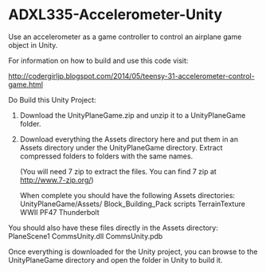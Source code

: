 ADXL335-Accelerometer-Unity
===========================

Use an accelerometer as a game controller to control an airplane game object in Unity.

For information on how to build and use this code visit:

http://codergirljp.blogspot.com/2014/05/teensy-31-accelerometer-control-game.html

Do Build this Unity Project:
1) Download the UnityPlaneGame.zip and unzip it to a UnityPlaneGame folder.


2) Download everything the Assets directory here and put them in an Assets directory under 
   the UnityPlaneGame directory. Extract compressed folders to folders with the same names. 
   
   (You will need 7 zip to extract the files. You can find 7 zip at http://www.7-zip.org/)
     
   When complete you should have the following Assets directories:
   UnityPlaneGame/Assets/
      Block_Building_Pack
      scripts
      TerrainTexture
      WWII PF47 Thunderbolt
      
  You should also have these files directly in the Assets directory:
     PlaneScene1
     CommsUnity.dll
     CommsUnity.pdb
     
Once everything is downloaded for the Unity project, you can browse to the UnityPlaneGame directory and 
open the folder in Unity to build it. 
